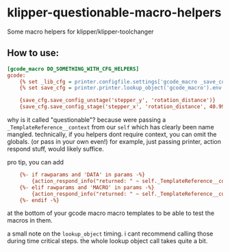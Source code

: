 # klipper-questionable-macro-helpers
Some macro helpers for klipper/klipper-toolchanger

## How to use: 
```ini
[gcode_macro DO_SOMETHING_WITH_CFG_HELPERS]
gcode:
    {% set _lib_cfg = printer.configfile.settings['gcode_macro _save_config_helper'].gcode %}
    {% set save_cfg = printer.printer.lookup_object('gcode_macro').env.from_string(_lib_cfg, globals=self._TemplateReference__context).module %}

    {save_cfg.save_config_unstage('stepper_y', 'rotation_distance')}
    {save_cfg.save_config_stage('stepper_x', 'rotation_distance', 40.999)}
```

 why is it called "questionable"? because were passing a  `_TemplateReference__context` from our `self` which has clearly been name mangled.
technically, if you helpers dont require context, you can omit the globals. (or pass in your own even!) for example, just passing printer, action respond stuff, would likely suffice.


pro tip, you can add 
```ini
    {%- if rawparams and 'DATA' in params -%}
        {action_respond_info("returned: " ~ self._TemplateReference__context[params.MACRO](params.DATA))}
    {%- elif rawparams and 'MACRO' in params -%}
        {action_respond_info("returned: " ~ self._TemplateReference__context[params.MACRO]())}
    {%- endif -%}
```
at the bottom of your gcode macro macro templates to be able to test the macros in them.
 
a small note on the `lookup_object` timing. i cant recommend calling those during time critical steps. the whole lookup object call takes quite a bit.
